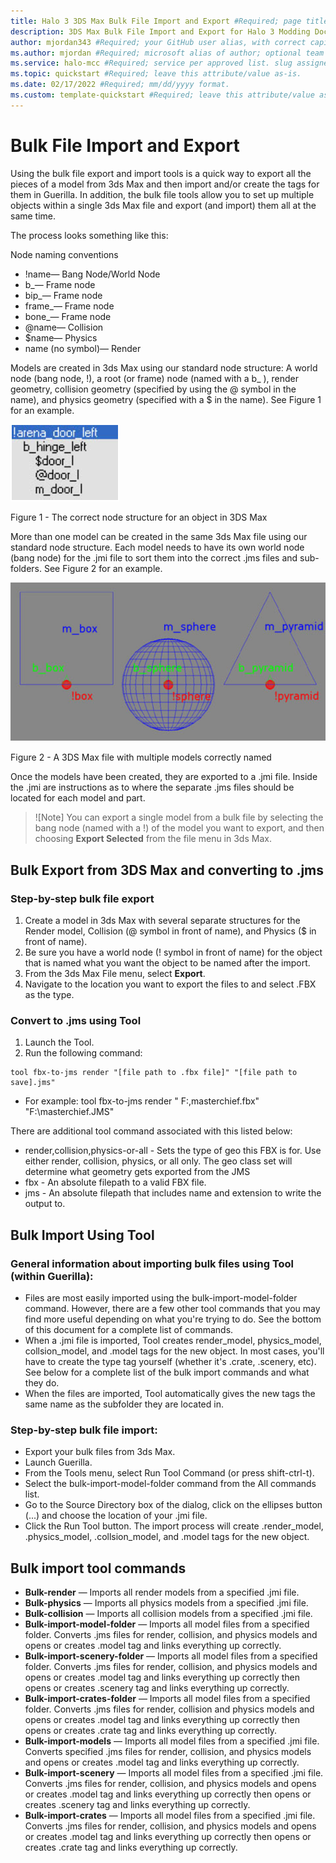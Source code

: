 ```yaml
---
title: Halo 3 3DS Max Bulk File Import and Export #Required; page title is displayed in search results. Include the brand.
description: 3DS Max Bulk File Import and Export for Halo 3 Modding Documentation. #Required; article description that is displayed in search results. 
author: mjordan343 #Required; your GitHub user alias, with correct capitalization.
ms.author: mjordan #Required; microsoft alias of author; optional team alias.
ms.service: halo-mcc #Required; service per approved list. slug assigned by ACOM.
ms.topic: quickstart #Required; leave this attribute/value as-is.
ms.date: 02/17/2022 #Required; mm/dd/yyyy format.
ms.custom: template-quickstart #Required; leave this attribute/value as-is.
---
```


# Bulk File Import and Export

Using the bulk file export and import tools is a quick way to export all the pieces of a model from 3ds Max and then import and/or create the tags for them in Guerilla. In addition, the bulk file tools allow you to set up multiple objects within a single 3ds Max file and export (and import) them all at the same time.

The process looks something like this:

Node naming conventions

- !name— Bang Node/World Node
- b_— Frame node
- bip_— Frame node
- frame_— Frame node
- bone_— Frame node
- @name— Collision
- $name— Physics
- name (no symbol)— Render

Models are created in 3ds Max using our standard node structure: A world node (bang node, !), a root (or frame) node (named with a b_ ), render geometry, collision geometry (specified by using the @ symbol in the name), and physics geometry (specified with a $ in the name). See Figure 1 for an example.

![View of the node structure in 3DS Max](./media/H3_3DSMax_BulkImportNodes.png)

Figure 1 - The correct node structure for an object in 3DS Max

More than one model can be created in the same 3ds Max file using our standard node structure. Each model needs to have its own world node (bang node) for the .jmi file to sort them into the correct .jms files and sub-folders. See Figure 2 for an example.

![View of a 3DS Max scene with a box, sphere, and pyramid with their components correctly named](./media/H3_3DSMax_BulkImportModelNames.png)

Figure 2 - A 3DS Max file with multiple models correctly named

Once the models have been created, they are exported to a .jmi file. Inside the .jmi are instructions as to where the separate .jms files should be located for each model and part.

> ![Note]
> You can export a single model from a bulk file by selecting the bang node (named with a !) of the model you want to export, and then choosing **Export Selected** from the file menu in 3ds Max.

## Bulk Export from 3DS Max and converting to .jms

### Step-by-step bulk file export

1. Create a model in 3ds Max with several separate structures for the Render model, Collision (@ symbol in front of name), and Physics ($ in front of name).
2. Be sure you have a world node (! symbol in front of name) for the object that is named what you want the object to be named after the import.
3. From the 3ds Max File menu, select **Export**.
4. Navigate to the location you want to export the files to and select .FBX as the type.

### Convert to .jms using Tool

1. Launch the Tool.
2. Run the following command:

```
tool fbx-to-jms render "[file path to .fbx file]" "[file path to save].jms"
```

- For example: tool fbx-to-jms render " F:\,masterchief.fbx" "F:\masterchief.JMS"

There are additional tool command associated with this listed below:

- render,collision,physics-or-all - Sets the type of geo this FBX is for. Use either render, collision, physics, or all only. The geo class set will determine what geometry gets exported from the JMS
- fbx - An absolute filepath to a valid FBX file.
- jms - An absolute filepath that includes name and extension to write the output to.

## Bulk Import Using Tool

### General information about importing bulk files using Tool (within Guerilla):

- Files are most easily imported using the bulk-import-model-folder command. However, there are a few other tool commands that you may find more useful depending on what you're trying to do. See the bottom of this document for a complete list of commands.
- When a .jmi file is imported, Tool creates render_model, physics_model, collsion_model, and .model tags for the new object. In most cases, you'll have to create the type tag yourself (whether it's .crate, .scenery, etc). See below for a complete list of the bulk import commands and what they do.
- When the files are imported, Tool automatically gives the new tags the same name as the subfolder they are located in.

### Step-by-step bulk file import:

- Export your bulk files from 3ds Max.
- Launch Guerilla.
- From the Tools menu, select Run Tool Command (or press shift-ctrl-t).
- Select the bulk-import-model-folder command from the All commands list.
- Go to the Source Directory box of the dialog, click on the ellipses button (...) and choose the location of your .jmi file.
- Click the Run Tool button. The import process will create .render_model, .physics_model, .collsion_model, and .model tags for the new object.

## Bulk import tool commands

- **Bulk-render** — Imports all render models from a specified .jmi file.
- **Bulk-physics** — Imports all physics models from a specified .jmi file.
- **Bulk-collision** — Imports all collision models from a specified .jmi file.
- **Bulk-import-model-folder** — Imports all model files from a specified folder. Converts .jms files for render, collision, and physics models and opens or creates .model tag and links everything up correctly.
- **Bulk-import-scenery-folder** — Imports all model files from a specified folder. Converts .jms files for render, collision, and physics models and opens or creates .model tag and links everything up correctly then opens or creates .scenery tag and links everything up correctly.
- **Bulk-import-crates-folder** — Imports all model files from a specified folder. Converts .jms files for render, collision and physics models and opens or creates .model tag and links everything up correctly then opens or creates .crate tag and links everything up correctly.
- **Bulk-import-models** — Imports all model files from a specified .jmi file. Converts specified .jms files for render, collision, and physics models and opens or creates .model tag and links everything up correctly.
- **Bulk-import-scenery** — Imports all model files from a specified .jmi file. Converts .jms files for render, collision, and physics models and opens or creates .model tag and links everything up correctly then opens or creates .scenery tag and links everything up correctly.
- **Bulk-import-crates** — Imports all model files from a specified .jmi file. Converts .jms files for render, collision, and physics models and opens or creates .model tag and links everything up correctly then opens or creates .crate tag and links everything up correctly.
